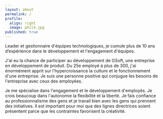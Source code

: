 ```yaml
---
layout: about
permalink: /
profile:
  align: right
  image: phil4.jpg
published: true
---
```


Leader et gestionnaire d'équipes technologiques, je cumule plus de 10 ans d’expérience dans le développement et l'engagement d'équipes. 

J'ai eu la chance de participer au développement de GSoft, une entreprise en développement de produit. Du 25e employé à plus de 300, j'ai énormément apprit sur l'hypercroissance la culture et le fonctionnement d'une entreprise. Je suis une personne positive qui conjugue les besoins de l'entreprise avec ceux des employées.

Je me spécialise dans l'engagement et le développement d'employés. Je crois beaucoup dans l'autonomie la flexibilité et la liberté. Je fais confiance au professionnalisme des gens et je travail bien avec les gens qui prennent des initiatives. Il est important pour moi que des lignes directrices soient présentent parce que les contraintes favorisent la créativité.
